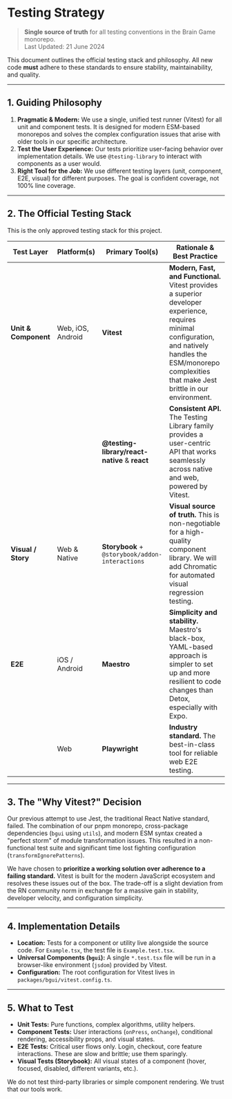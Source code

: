 # Testing Strategy

> **Single source of truth** for all testing conventions in the Brain Game monorepo.  
> Last Updated: 21 June 2024

This document outlines the official testing stack and philosophy. All new code **must** adhere to these standards to ensure stability, maintainability, and quality.

---

## 1. Guiding Philosophy

1.  **Pragmatic & Modern:** We use a single, unified test runner (Vitest) for all unit and component tests. It is designed for modern ESM-based monorepos and solves the complex configuration issues that arise with older tools in our specific architecture.
2.  **Test the User Experience:** Our tests prioritize user-facing behavior over implementation details. We use `@testing-library` to interact with components as a user would.
3.  **Right Tool for the Job:** We use different testing layers (unit, component, E2E, visual) for different purposes. The goal is confident coverage, not 100% line coverage.

---

## 2. The Official Testing Stack

This is the only approved testing stack for this project.

| Test Layer         | Platform(s)        | Primary Tool(s)                                   | Rationale & Best Practice                                                               |
| ------------------ | ------------------ | ------------------------------------------------- | --------------------------------------------------------------------------------------- |
| **Unit & Component** | Web, iOS, Android  | **Vitest**                                        | **Modern, Fast, and Functional.** Vitest provides a superior developer experience, requires minimal configuration, and natively handles the ESM/monorepo complexities that make Jest brittle in our environment. |
|                    |                    | **@testing-library/react-native** & **react**     | **Consistent API.** The Testing Library family provides a user-centric API that works seamlessly across native and web, powered by Vitest. |
| **Visual / Story**   | Web & Native       | **Storybook** + `@storybook/addon-interactions` | **Visual source of truth.** This is non-negotiable for a high-quality component library. We will add Chromatic for automated visual regression testing. |
| **E2E**              | iOS / Android      | **Maestro**                                       | **Simplicity and stability.** Maestro's black-box, YAML-based approach is simpler to set up and more resilient to code changes than Detox, especially with Expo. |
|                    | Web                | **Playwright**                                    | **Industry standard.** The best-in-class tool for reliable web E2E testing. |

---

## 3. The "Why Vitest?" Decision

Our previous attempt to use Jest, the traditional React Native standard, failed. The combination of our pnpm monorepo, cross-package dependencies (`bgui` using `utils`), and modern ESM syntax created a "perfect storm" of module transformation issues. This resulted in a non-functional test suite and significant time lost fighting configuration (`transformIgnorePatterns`).

We have chosen to **prioritize a working solution over adherence to a failing standard.** Vitest is built for the modern JavaScript ecosystem and resolves these issues out of the box. The trade-off is a slight deviation from the RN community norm in exchange for a massive gain in stability, developer velocity, and configuration simplicity.

---

## 4. Implementation Details

-   **Location:** Tests for a component or utility live alongside the source code. For `Example.tsx`, the test file is `Example.test.tsx`.
-   **Universal Components (`bgui`):** A single `*.test.tsx` file will be run in a browser-like environment (`jsdom`) provided by Vitest.
-   **Configuration:** The root configuration for Vitest lives in `packages/bgui/vitest.config.ts`.

---

## 5. What to Test

-   **Unit Tests:** Pure functions, complex algorithms, utility helpers.
-   **Component Tests:** User interactions (`onPress`, `onChange`), conditional rendering, accessibility props, and visual states.
-   **E2E Tests:** Critical user flows only. Login, checkout, core feature interactions. These are slow and brittle; use them sparingly.
-   **Visual Tests (Storybook):** All visual states of a component (hover, focused, disabled, different variants, etc.).

We do not test third-party libraries or simple component rendering. We trust that our tools work. 
